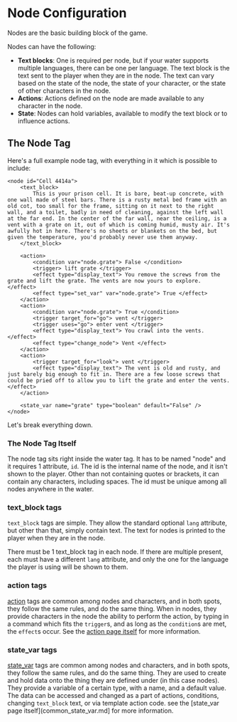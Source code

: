 # Node Configuration
Nodes are the basic building block of the game.

Nodes can have the following:
* **Text blocks**: One is required per node, but if your water supports multiple languages, there can be one per language. The text block is the text sent to the player when they are in the node. The text can vary based on the state of the node, the state of your character, or the state of other characters in the node.
* **Actions**: Actions defined on the node are made available to any character in the node.
* **State**: Nodes can hold variables, available to modify the text block or to influence actions.

## The Node Tag
Here's a full example node tag, with everything in it which is possible to include:
```
<node id="Cell 4414a">
	<text_block>
		This is your prison cell. It is bare, beat-up concrete, with one wall made of steel bars. There is a rusty metal bed frame with an old cot, too small for the frame, sitting on it next to the right wall, and a toilet, badly in need of cleaning, against the left wall at the far end. In the center of the far wall, near the ceiling, is a vent with a grate on it, out of which is coming humid, musty air. It's awfully hot in here. There's no sheets or blankets on the bed, but given the temperature, you'd probably never use them anyway.
	</text_block>
	
	<action>
		<condition var="node.grate"> False </condition>
		<trigger> lift grate </trigger>
		<effect type="display_text"> You remove the screws from the grate and lift the grate. The vents are now yours to explore. </effect>
		<effect type="set_var" var="node.grate"> True </effect>
	</action>
	<action>
		<condition var="node.grate"> True </condition>
		<trigger target_for="go"> vent </trigger>
		<trigger uses="go"> enter vent </trigger>
		<effect type="display_text"> You crawl into the vents. </effect>
		<effect type="change_node"> Vent </effect>
	</action>
	<action>
		<trigger target_for="look"> vent </trigger>
		<effect type="display_text"> The vent is old and rusty, and just barely big enough to fit in. There are a few loose screws that could be pried off to allow you to lift the grate and enter the vents. </effect>
	</action>
	
	<state_var name="grate" type="boolean" default="False" />
</node>
```
Let's break everything down.

### The Node Tag Itself
The node tag sits right inside the water tag. It has to be named "node" and it requires 1 attribute, `id`. The id is the internal name of the node, and it isn't shown to the player. Other than not containing quotes or brackets, it can contain any characters, including spaces. The id must be unique among all nodes anywhere in the water.

### text_block tags
`text_block` tags are simple. They allow the standard optional `lang` attribute, but other than that, simply contain text. The text for nodes is printed to the player when they are in the node.

There must be 1 text_block tag in each node. If there are multiple present, each must have a different `lang` attribute, and only the one for the language the player is using will be shown to them.

### action tags
[action](common_action.md) tags are common among nodes and characters, and in both spots, they follow the same rules, and do the same thing. When in nodes, they provide characters in the node the ability to perform the action, by typing in a command which fits the `trigger`s, and as long as the `condition`s are met, the `effect`s occur. See the [action page itself](common_action.md) for more information.

### state_var tags
[state_var](common_state_var.md) tags are common among nodes and characters, and in both spots, they follow the same rules, and do the same thing. They are used to create and hold data onto the thing they are defined under (in this case nodes). They provide a variable of a certain type, with a name, and a default value. The data can be accessed and changed as a part of actions, conditions, changing `text_block` text, or via template action code. see the [state_var page itself](common_state_var.md] for more information.